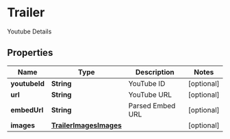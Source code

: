 

# Trailer

Youtube Details

## Properties

| Name | Type | Description | Notes |
|------------ | ------------- | ------------- | -------------|
|**youtubeId** | **String** | YouTube ID |  [optional] |
|**url** | **String** | YouTube URL |  [optional] |
|**embedUrl** | **String** | Parsed Embed URL |  [optional] |
|**images** | [**TrailerImagesImages**](TrailerImagesImages.md) |  |  [optional] |




